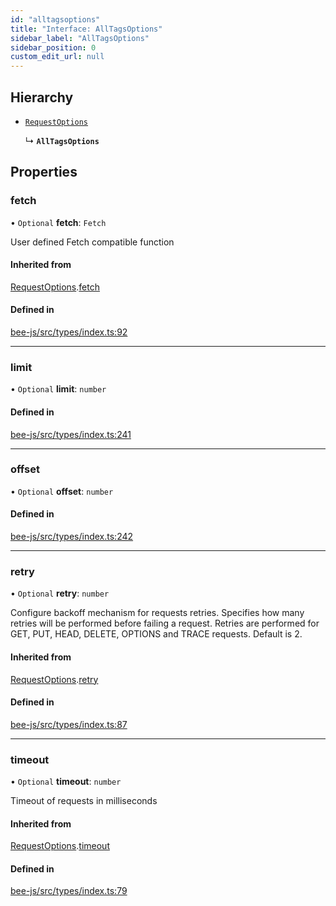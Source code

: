 ```yaml
---
id: "alltagsoptions"
title: "Interface: AllTagsOptions"
sidebar_label: "AllTagsOptions"
sidebar_position: 0
custom_edit_url: null
---
```


## Hierarchy

- [`RequestOptions`](requestoptions.md)

  ↳ **`AllTagsOptions`**

## Properties

### fetch

• `Optional` **fetch**: `Fetch`

User defined Fetch compatible function

#### Inherited from

[RequestOptions](requestoptions.md).[fetch](requestoptions.md#fetch)

#### Defined in

[bee-js/src/types/index.ts:92](https://github.com/ethersphere/bee-js/blob/ae6a776/src/types/index.ts#L92)

___

### limit

• `Optional` **limit**: `number`

#### Defined in

[bee-js/src/types/index.ts:241](https://github.com/ethersphere/bee-js/blob/ae6a776/src/types/index.ts#L241)

___

### offset

• `Optional` **offset**: `number`

#### Defined in

[bee-js/src/types/index.ts:242](https://github.com/ethersphere/bee-js/blob/ae6a776/src/types/index.ts#L242)

___

### retry

• `Optional` **retry**: `number`

Configure backoff mechanism for requests retries.
Specifies how many retries will be performed before failing a request.
Retries are performed for GET, PUT, HEAD, DELETE, OPTIONS and TRACE requests.
Default is 2.

#### Inherited from

[RequestOptions](requestoptions.md).[retry](requestoptions.md#retry)

#### Defined in

[bee-js/src/types/index.ts:87](https://github.com/ethersphere/bee-js/blob/ae6a776/src/types/index.ts#L87)

___

### timeout

• `Optional` **timeout**: `number`

Timeout of requests in milliseconds

#### Inherited from

[RequestOptions](requestoptions.md).[timeout](requestoptions.md#timeout)

#### Defined in

[bee-js/src/types/index.ts:79](https://github.com/ethersphere/bee-js/blob/ae6a776/src/types/index.ts#L79)
